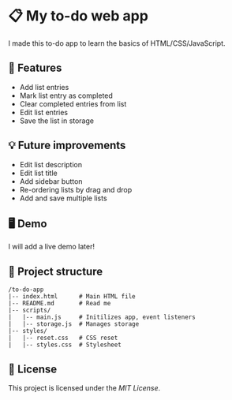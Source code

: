 # 📋 My to-do web app

I made this to-do app to learn the basics of HTML/CSS/JavaScript.

## 🚀 Features

* Add list entries
* Mark list entry as completed
* Clear completed entries from list
* Edit list entries
* Save the list in storage

## 💡 Future improvements

* Edit list description
* Edit list title
* Add sidebar button
* Re-ordering lists by drag and drop
* Add and save multiple lists

## 🖥️ Demo

I will add a live demo later!

## 📂 Project structure
```
/to-do-app  
|-- index.html      # Main HTML file  
|-- README.md       # Read me  
|-- scripts/  
|   |-- main.js     # Initilizes app, event listeners  
|   |-- storage.js  # Manages storage  
|-- styles/  
|   |-- reset.css   # CSS reset  
|   |-- styles.css  # Stylesheet
```

## 📜 License

This project is licensed under the *MIT License*.
